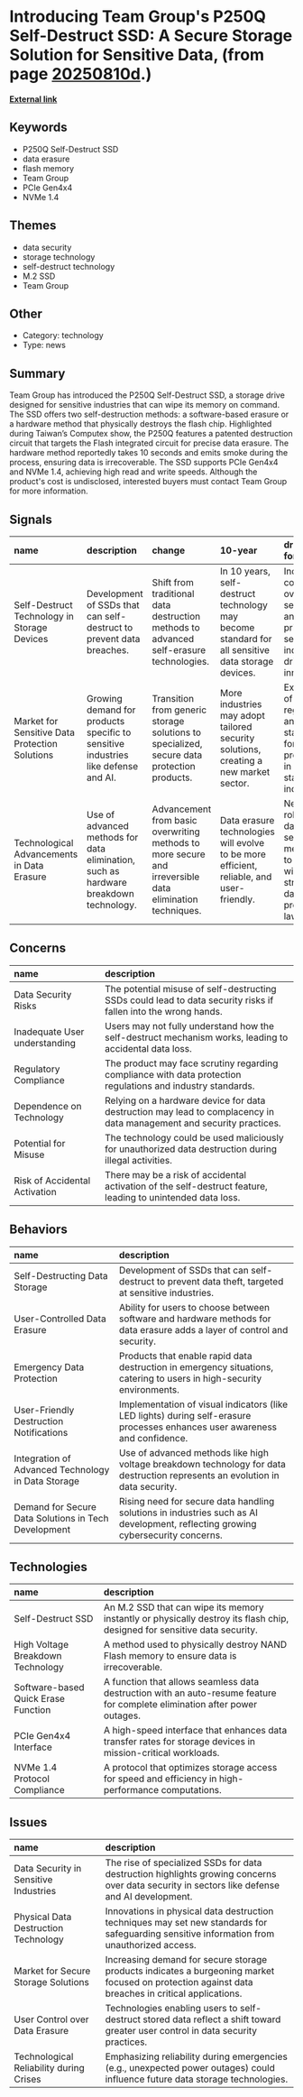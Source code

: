 # __Introducing Team Group's P250Q Self-Destruct SSD: A Secure Storage Solution for Sensitive Data__, (from page [20250810d](https://kghosh.substack.com/p/20250810d).)

__[External link](https://uk.pcmag.com/storage/159074/this-m2-ssd-can-self-destruct-by-giving-itself-a-burst-of-voltage)__



## Keywords

* P250Q Self-Destruct SSD
* data erasure
* flash memory
* Team Group
* PCIe Gen4x4
* NVMe 1.4

## Themes

* data security
* storage technology
* self-destruct technology
* M.2 SSD
* Team Group

## Other

* Category: technology
* Type: news

## Summary

Team Group has introduced the P250Q Self-Destruct SSD, a storage drive designed for sensitive industries that can wipe its memory on command. The SSD offers two self-destruction methods: a software-based erasure or a hardware method that physically destroys the flash chip. Highlighted during Taiwan’s Computex show, the P250Q features a patented destruction circuit that targets the Flash integrated circuit for precise data erasure. The hardware method reportedly takes 10 seconds and emits smoke during the process, ensuring data is irrecoverable. The SSD supports PCIe Gen4x4 and NVMe 1.4, achieving high read and write speeds. Although the product's cost is undisclosed, interested buyers must contact Team Group for more information.

## Signals

| name                                           | description                                                                          | change                                                                                                  | 10-year                                                                                           | driving-force                                                                                     |   relevancy |
|:-----------------------------------------------|:-------------------------------------------------------------------------------------|:--------------------------------------------------------------------------------------------------------|:--------------------------------------------------------------------------------------------------|:--------------------------------------------------------------------------------------------------|------------:|
| Self-Destruct Technology in Storage Devices    | Development of SSDs that can self-destruct to prevent data breaches.                 | Shift from traditional data destruction methods to advanced self-erasure technologies.                  | In 10 years, self-destruct technology may become standard for all sensitive data storage devices. | Increasing concerns over data security and privacy in sensitive industries drive this innovation. |           4 |
| Market for Sensitive Data Protection Solutions | Growing demand for products specific to sensitive industries like defense and AI.    | Transition from generic storage solutions to specialized, secure data protection products.              | More industries may adopt tailored security solutions, creating a new market sector.              | Expansion of regulations and standards for data protection in high-stakes industries.             |           4 |
| Technological Advancements in Data Erasure     | Use of advanced methods for data elimination, such as hardware breakdown technology. | Advancement from basic overwriting methods to more secure and irreversible data elimination techniques. | Data erasure technologies will evolve to be more efficient, reliable, and user-friendly.          | Need for robust data security measures to comply with stringent data protection laws.             |           3 |

## Concerns

| name                          | description                                                                                                          |
|:------------------------------|:---------------------------------------------------------------------------------------------------------------------|
| Data Security Risks           | The potential misuse of self-destructing SSDs could lead to data security risks if fallen into the wrong hands.      |
| Inadequate User understanding | Users may not fully understand how the self-destruct mechanism works, leading to accidental data loss.               |
| Regulatory Compliance         | The product may face scrutiny regarding compliance with data protection regulations and industry standards.          |
| Dependence on Technology      | Relying on a hardware device for data destruction may lead to complacency in data management and security practices. |
| Potential for Misuse          | The technology could be used maliciously for unauthorized data destruction during illegal activities.                |
| Risk of Accidental Activation | There may be a risk of accidental activation of the self-destruct feature, leading to unintended data loss.          |

## Behaviors

| name                                                 | description                                                                                                                     |
|:-----------------------------------------------------|:--------------------------------------------------------------------------------------------------------------------------------|
| Self-Destructing Data Storage                        | Development of SSDs that can self-destruct to prevent data theft, targeted at sensitive industries.                             |
| User-Controlled Data Erasure                         | Ability for users to choose between software and hardware methods for data erasure adds a layer of control and security.        |
| Emergency Data Protection                            | Products that enable rapid data destruction in emergency situations, catering to users in high-security environments.           |
| User-Friendly Destruction Notifications              | Implementation of visual indicators (like LED lights) during self-erasure processes enhances user awareness and confidence.     |
| Integration of Advanced Technology in Data Storage   | Use of advanced methods like high voltage breakdown technology for data destruction represents an evolution in data security.   |
| Demand for Secure Data Solutions in Tech Development | Rising need for secure data handling solutions in industries such as AI development, reflecting growing cybersecurity concerns. |

## Technologies

| name                                | description                                                                                                                |
|:------------------------------------|:---------------------------------------------------------------------------------------------------------------------------|
| Self-Destruct SSD                   | An M.2 SSD that can wipe its memory instantly or physically destroy its flash chip, designed for sensitive data security.  |
| High Voltage Breakdown Technology   | A method used to physically destroy NAND Flash memory to ensure data is irrecoverable.                                     |
| Software-based Quick Erase Function | A function that allows seamless data destruction with an auto-resume feature for complete elimination after power outages. |
| PCIe Gen4x4 Interface               | A high-speed interface that enhances data transfer rates for storage devices in mission-critical workloads.                |
| NVMe 1.4 Protocol Compliance        | A protocol that optimizes storage access for speed and efficiency in high-performance computations.                        |

## Issues

| name                                    | description                                                                                                                                       |
|:----------------------------------------|:--------------------------------------------------------------------------------------------------------------------------------------------------|
| Data Security in Sensitive Industries   | The rise of specialized SSDs for data destruction highlights growing concerns over data security in sectors like defense and AI development.      |
| Physical Data Destruction Technology    | Innovations in physical data destruction techniques may set new standards for safeguarding sensitive information from unauthorized access.        |
| Market for Secure Storage Solutions     | Increasing demand for secure storage products indicates a burgeoning market focused on protection against data breaches in critical applications. |
| User Control over Data Erasure          | Technologies enabling users to self-destruct stored data reflect a shift toward greater user control in data security practices.                  |
| Technological Reliability during Crises | Emphasizing reliability during emergencies (e.g., unexpected power outages) could influence future data storage technologies.                     |